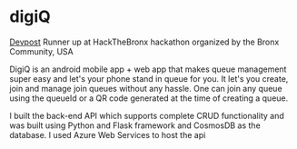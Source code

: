# digiQ
[Devpost](https://devpost.com/software/digi-q)
Runner up at HackTheBronx hackathon organized by the Bronx Community, USA

DigiQ is an android mobile app + web app that makes queue management super easy and let's your phone stand in queue for you. It let's you create, join and manage join queues without any hassle. One can join any queue using the queueId or a QR code generated at the time of creating a queue.

I built the back-end API which supports complete CRUD functionality and was built using Python and Flask framework and CosmosDB as the database. I used Azure Web Services to host the api 
